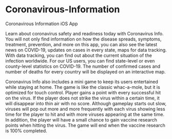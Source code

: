 # Coronavirous-Information
Coronavirous Information iOS App

Learn about coronavirus safety and readiness today with Coronavirus Info. You will not only find information on how the disease spreads, symptoms, treatment, prevention, and more on this app, you can also see the latest news on COVID-19, updates on cases in every state, maps for data tracking. With data tracking, you can find out about the current situation of the infection worldwide. For our US users, you can find state-level or even county-level statistics on COVID-19. The number of confirmed cases and number of deaths for every country will be displayed on an interactive map. 

Coronavirus Info also includes a mini game to keep its users entertained while staying at home. The game is like the classic whac-a-mole, but it is optimized for touch control. Player gains a point with every successful hit on the virus. If the player does not strike the virus within a certain time, it will disappear into thin air with no score. Although gameplay starts out slow, viruses will pop out more and more frequently with each virus showing less time for the player to hit and with more viruses appearing at the same time. In addition, the player will have a small chance to gain vaccine research points when hitting the virus. The game will end when the vaccine research is 100% completed.  
